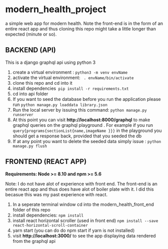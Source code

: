 # modern_health_project
a simple web app for modern health. Note the front-end is in the form of an entire react app and thus cloning this repo might take a little longer than expected (minute or so). 


## BACKEND (API)

This is a django graphql api using python 3 

1) create a virtual environment : ``` python3 -m venv envName ```
2) activate the virtual environment: ``` . envName/bin/activate```
3) clone this repo and cd into it 
4) install dependencies``` pip install -r requirements.txt``` 
5) cd into api folder 
6) If you want to seed the database before you run the application please run ```python manage.py loaddata library.json``` 
7) Run the local server by issuing this command: ``` python manage.py runserver ```
8) At this point you can visit **http://localhost:8000/graphql** to make graphql queries on the graphql playground . For example if you run ``` query{programs{sectionList{name,imageName }}} ``` in the playground you should get a response back, provided that you seeded the db
9) If at any point you want to delete the seeded data simply issue : ``` python manage.py flush ```



## FRONTEND (REACT APP)
**Requirements: Node >= 8.10 and npm >= 5.6** 

Note: I do not have alot of experience with front end. The front-end is an entire react app and thus does have alot of boiler plate with it. I did this becasue this was my past experience with react. 

1) In a seperate terminal window cd into the modern_health_front_end folder of this repo
2) install dependencies: ```npm install```
3) install react horizontal scroller (used in front end) ```npm install --save react-horizontal-scroll-container```
3) yarn start (you can do do npm start if yarn is not installed)
4) visit **http://localhost:3000/** to see the app displaying data rendered from the graphql api 
